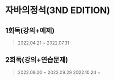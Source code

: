 # 자바의정석(3ND EDITION)
## 1회독(강의+예제)
> 2022.04.21 ~ 2022.07.31
## 2회독(강의+연습문제)
> 2022.09.20 ~ 2022.09.29
> 2022.10.24 ~ 
